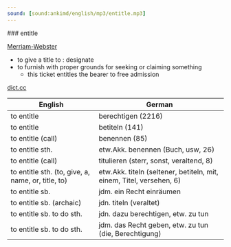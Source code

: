 ```yaml
---
sound: [sound:ankimd/english/mp3/entitle.mp3]
---
```


\### entitle

[Merriam-Webster](https://www.merriam-webster.com/dictionary/entitle)

- to give a title to : designate
- to furnish with proper grounds for seeking or claiming something
    - this ticket entitles the bearer to free admission

[dict.cc](https://www.dict.cc/entitle)

| English        | German       |
| -------------- | ------------ |
| to entitle | berechtigen (2216) |
| to entitle | betiteln (141) |
| to entitle (call) | benennen (85) |
| to entitle sth. | etw.Akk. benennen (Buch, usw, 26) |
| to entitle (call) | titulieren (sterr, sonst, veraltend, 8) |
| to entitle sth. (to, give, a, name, or, title, to) | etw.Akk. titeln (seltener, betiteln, mit, einem, Titel, versehen, 6) |
| to entitle sb. | jdm. ein Recht einräumen |
| to entitle sb. (archaic) | jdn. titeln (veraltet) |
| to entitle sb. to do sth. | jdn. dazu berechtigen, etw. zu tun |
| to entitle sb. to do sth. | jdm. das Recht geben, etw. zu tun (die, Berechtigung) |
